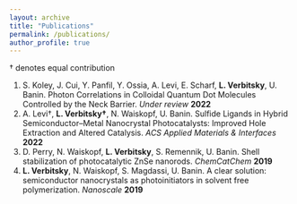 ```yaml
---
layout: archive
title: "Publications"
permalink: /publications/
author_profile: true
---
```

† denotes equal contribution

1. S. Koley, J. Cui, Y. Panfil, Y. Ossia, A. Levi, E. Scharf, **L. Verbitsky**, U. Banin. Photon Correlations in Colloidal Quantum Dot Molecules Controlled by the Neck Barrier. *Under review* **2022**
1. A. Levi†, **L. Verbitsky†**, N. Waiskopf, U. Banin. Sulfide Ligands in Hybrid Semiconductor–Metal Nanocrystal Photocatalysts: Improved Hole Extraction and Altered Catalysis. *ACS Applied Materials & Interfaces* **2022**
1. D. Perry, N. Waiskopf, **L. Verbitsky**, S. Remennik, U. Banin. Shell stabilization of photocatalytic ZnSe nanorods. *ChemCatChem* **2019**
1. **L. Verbitsky**, N. Waiskopf, S. Magdassi, U. Banin. A clear solution: semiconductor nanocrystals as photoinitiators in solvent free polymerization. *Nanoscale* **2019**
